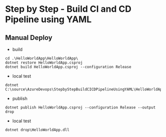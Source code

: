 # Step by Step - Build CI and CD Pipeline using YAML

## Manual Deploy

- build
```
cd .\HelloWorldApp\HelloWorldApp\
dotnet restore HelloWorldApp.csproj
dotnet build HelloWorldApp.csproj --configuration Release
```

- local test
```
dotnet C:\source\AzureDevops\StepbyStepBuildCICDPipelineUsingYAML\HelloWorldApp\HelloWorldApp\bin\Release\net6.0\HelloWorldApp.dll
```

- publish
```
dotnet publish HelloWorldApp.csproj --configuration Release --output drop
```

- local test
```
dotnet drop\HelloWorldApp.dll
```
